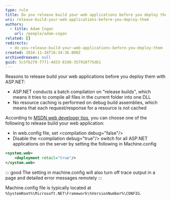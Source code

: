 ```yaml
---
type: rule
title: Do you release build your web applications before you deploy them?
uri: release-build-your-web-applications-before-you-deploy-them
authors:
  - title: Adam Cogan
    url: /people/adam-cogan
related: []
redirects:
  - do-you-release-build-your-web-applications-before-you-deploy-them
created: 2016-11-16T18:34:36.000Z
archivedreason: null
guid: 5c5fb2f8-f771-4d33-8198-357918f75db1
---
```


Reasons to release build your web applications before you deploy them with ASP.NET:

* ASP.NET conducts a batch compilation on "release builds", which means it tries to compile all files in the current folder into one DLL
* No resource caching is performed on debug build assemblies, which means that each request/response for a resource is not cached

According to [MSDN web developer tips](https://blogs.msdn.microsoft.com), you can choose one of the following to release build your web application:

* In web.config file, set &lt;compilation debug="false"/&gt;
* Disable the &lt;compilation debug="true"/&gt; switch for all ASP.NET applications on the server by setting the following in Machine.config

<!--endintro-->


```xml
<system.web> 
    <deployment retail="true"/> 
</system.web>
```
::: good
The setting in machine.config will also turn off trace output in a page and detailed error messages remotely
:::

Machine.config file is typically located at `%SystemRoot%\Microsoft.NET\Framework\%VersionNumber%\CONFIG`.
